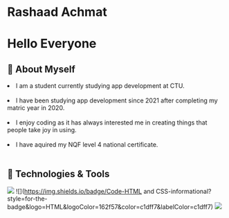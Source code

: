 # Rashaad Achmat
# Hello Everyone

  ## 💭 About Myself 
  
  <li>I am a student currently studying app development at CTU.</li><br/>
  
   <li>I have been studying app development since 2021 after completing my matric year in 2020. </li> <br/>
  
   <li>I enjoy coding as it has always interested me in creating things that people take joy in using. </li> <br/>
     
   <li>I have aquired my NQF level 4 national certificate. </li> <br/>
   
   
   ## 🔧 Technologies & Tools
   
   ![](https://img.shields.io/badge/Code-Android-informational?style=for-the-badge&logo=Android&logoColor=162f57&color=c1dff7&labelColor=c1dff7)
  ![](https://img.shields.io/badge/Code-HTML and CSS-informational?style=for-the-badge&logo=HTML&logoColor=162f57&color=c1dff7&labelColor=c1dff7)
  ![](https://img.shields.io/badge/Code-Javascript-informational?style=for-the-badge&logo=Javascript&logoColor=162f57&color=c1dff7&labelColor=c1dff7)
    <br/> <br/>
